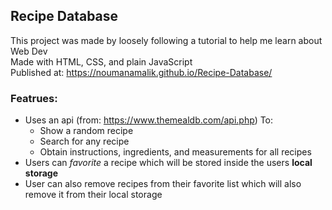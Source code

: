 ## Recipe Database

This project was made by loosely following a tutorial to help me learn about Web Dev  
Made with HTML, CSS, and plain JavaScript  
Published at: https://noumanamalik.github.io/Recipe-Database/ 

### Featrues:
- Uses an api (from: https://www.themealdb.com/api.php) To:
    - Show a random recipe
    - Search for any recipe
    - Obtain instructions, ingredients, and measurements for all recipes
- Users can *favorite* a recipe which will be stored inside the users **local storage**
- User can also remove recipes from their favorite list which will also remove it from their local storage
